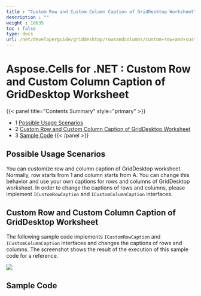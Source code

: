 ```yaml
---
title : "Custom Row and Custom Column Caption of GridDesktop Worksheet" 
description : "" 
weight : 16635 
toc : false
type: docs
url: /net/developerguide/griddesktop/rowsandcolumns/custom+row+and+custom+column+caption+of+griddesktop+worksheet/
---
```


# Aspose.Cells for .NET : Custom Row and Custom Column Caption of GridDesktop Worksheet


{{< panel title="Contents Summary" style="primary" >}}
*   1 [Possible Usage Scenarios](#possible-usage-scenarios)
*   2 [Custom Row and Custom Column Caption of GridDesktop Worksheet](#custom-row-and-custom-column-caption-of-griddesktop-worksheet)
*   3 [Sample Code](#sample-code)
{{< /panel >}}
 

## Possible Usage Scenarios

You can customize row and column caption of GridDesktop worksheet. Normally, row starts from 1 and column starts from A. You can change this behavior and use your own captions for rows and columns of GridDesktop worksheet. In order to change the captions of rows and columns, please implement `ICustomRowCaption` and `ICustomColumnCaption` interfaces.  

## Custom Row and Custom Column Caption of GridDesktop Worksheet

The following sample code implements `ICustomRowCaption` and `ICustomColumnCaption` interfaces and changes the captions of rows and columns. The screenshot shows the result of the execution of this sample code for a reference.

![](https://docs2.aspose.com/cells/net/attachments/48136523/48496687.png)  

## Sample Code

